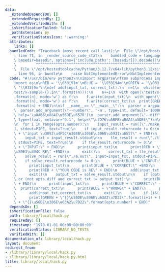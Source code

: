 ```yaml
---
data:
  _extendedDependsOn: []
  _extendedRequiredBy: []
  _extendedVerifiedWith: []
  _isVerificationFailed: false
  _pathExtension: py
  _verificationStatusIcon: ':warning:'
  attributes:
    links: []
  bundledCode: "Traceback (most recent call last):\n  File \"/opt/hostedtoolcache/Python/3.12.7/x64/lib/python3.12/site-packages/onlinejudge_verify/documentation/build.py\"\
    , line 71, in _render_source_code_stat\n    bundled_code = language.bundle(stat.path,\
    \ basedir=basedir, options={'include_paths': [basedir]}).decode()\n          \
    \         ^^^^^^^^^^^^^^^^^^^^^^^^^^^^^^^^^^^^^^^^^^^^^^^^^^^^^^^^^^^^^^^^^^^^^^^^^^^^^^^^^\n\
    \  File \"/opt/hostedtoolcache/Python/3.12.7/x64/lib/python3.12/site-packages/onlinejudge_verify/languages/python.py\"\
    , line 96, in bundle\n    raise NotImplementedError\nNotImplementedError\n"
  code: "#!/usr/bin/env python3\n\nimport argparse\nfrom subprocess import run, PIPE\n\
    import os\n\nRED = '\\033[91m'\nBLUE = '\\033[94m'\nGREEN = '\\033[92m'\nEND =\
    \ '\\033[0m'\n\ndef add(input_txt, correct_txt):\n  n=1\n  while(os.path.exists(\"\
    test/x-sample-{}.in\".format(n))):\n    n+=1\n  with open(\"test/x-sample-{}.in\"\
    .format(n), mode='w') as f:\n    f.write(input_txt)\n  with open(\"test/x-sample-{}.out\"\
    .format(n), mode='w') as f:\n    f.write(correct_txt)\n  print(GREEN + \"ADD x-sample-{}\"\
    .format(n) + END)\n\nif __name__== \"__main__\":\n  parser = argparse.ArgumentParser()\n\
    \  parser.add_argument(\"--number\", '-n', type=int, default='100000', metavar='100',\
    \ help='\u8A66\u884C\u56DE\u6570')\n  parser.add_argument(\"--diff\", \"-d\",\
    \ type=float, metavar='0.1', help=\"\u7D76\u5BFE\u8AA4\u5DEE\")\n\n  opts = parser.parse_args()\n\
    \n  for i in range(opts.number):\n    input_result = run([\"./make_random.out\"\
    ], stdout=PIPE, text=True)\n    if input_result.returncode != 0:\n      print(RED\
    \ + \"input \u3092\u4F5C\u308B\u306E\u306B\u5931\u6557\" + END)\n      exit()\n\
    \    input_txt = input_result.stdout\n\n    tle_result = run(\"./tle.out\", input=input_txt,\
    \ stdout=PIPE, text=True)\n    if tle_result.returncode != 0:\n      print(BLUE\
    \ + \"INPUT:\" + END)\n      print(input_txt)\n      print(RED + \"\u611A\u76F4\
    \u89E3\u304C RE\" +END)\n      exit()\n    correct_txt = tle_result.stdout\n\n\
    \    solve_result = run(\"./a.out\", input=input_txt, stdout=PIPE, text=True)\n\
    \    if solve_result.returncode != 0:\n      print(BLUE + \"INPUT:\" + END)\n\
    \      print(input_txt)\n      print(BLUE + \"CORRECT:\" +END)\n      print(correct_txt)\n\
    \      print(RED + \"YOUR CODE is RE\" + END)\n      add(input_txt,correct_txt)\n\
    \      exit()\n    output_txt = solve_result.stdout\n\n    if (opts.diff and abs(correct_txt-output_txt)>diff)\
    \ or (not opts.diff and correct_txt != output_txt):\n      print(BLUE + \"INPUT:\"\
    \ + END)\n      print(input_txt)\n      print(BLUE + \"CORRECT:\" +END)\n    \
    \  print(correct_txt)\n      print(BLUE + \"WRONG\" + END)\n      print(output_txt)\n\
    \      add(input_txt,correct_txt)\n      exit()\n    \n    if (i&(i+1)) == 0:\n\
    \      print(GREEN + \"{}\u56DE\u306E\u63A2\u7D22\".format(i+1) + END)\n  print(GREEN\
    \ + \"{}\u56DE\u306E\u63A2\u7D22\".format(opts.number) + END)"
  dependsOn: []
  isVerificationFile: false
  path: library/local/hack.py
  requiredBy: []
  timestamp: '1970-01-01 00:00:00+00:00'
  verificationStatus: LIBRARY_NO_TESTS
  verifiedWith: []
documentation_of: library/local/hack.py
layout: document
redirect_from:
- /library/library/local/hack.py
- /library/library/local/hack.py.html
title: library/local/hack.py
---
```

